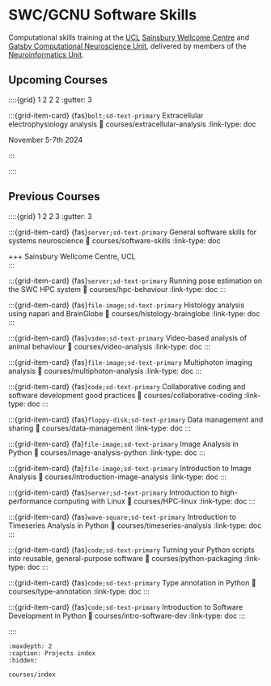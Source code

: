 # SWC/GCNU Software Skills


Computational skills training at the [UCL](https://www.ucl.ac.uk/) 
[Sainsbury Wellcome Centre](https://www.sainsburywellcome.org/web/) and [Gatsby Computational Neuroscience Unit](https://www.ucl.ac.uk/gatsby/gatsby-computational-neuroscience-unit), delivered by members of 
the [Neuroinformatics Unit](https://neuroinformatics.dev).

## Upcoming Courses
::::{grid} 1 2 2 2
:gutter: 3

:::{grid-item-card} {fas}`bolt;sd-text-primary`  Extracellular electrophysiology analysis
:link: courses/extracellular-analysis
:link-type: doc

November 5-7th 2024

:::

::::

## Previous Courses

<!--for fontawesome icons, see https://fontawesome.com/docs/web/setup/get-started-->
::::{grid} 1 2 2 3
:gutter: 3

:::{grid-item-card} {fas}`server;sd-text-primary`  General software skills for systems neuroscience
:link: courses/software-skills
:link-type: doc

+++
Sainsbury Wellcome Centre, UCL <br>
:::

:::{grid-item-card} {fas}`server;sd-text-primary`  Running pose estimation on the SWC HPC system
:link: courses/hpc-behaviour
:link-type: doc
:::

:::{grid-item-card} {fas}`file-image;sd-text-primary`  Histology analysis using napari and BrainGlobe
:link: courses/histology-brainglobe
:link-type: doc
:::

:::{grid-item-card} {fas}`video;sd-text-primary`  Video-based analysis of animal behaviour
:link: courses/video-analysis
:link-type: doc
:::

:::{grid-item-card} {fas}`file-image;sd-text-primary`  Multiphoton imaging analysis
:link: courses/multiphoton-analysis
:link-type: doc
:::

:::{grid-item-card} {fas}`code;sd-text-primary`  Collaborative coding and software development good practices
:link: courses/collaborative-coding
:link-type: doc
:::

:::{grid-item-card} {fas}`floppy-disk;sd-text-primary`  Data management and sharing
:link: courses/data-management
:link-type: doc
:::

:::{grid-item-card} {fa}`file-image;sd-text-primary` Image Analysis in Python
:link: courses/image-analysis-python
:link-type: doc
:::

:::{grid-item-card} {fa}`file-image;sd-text-primary` Introduction to Image Analysis
:link: courses/introduction-image-analysis
:link-type: doc
:::

:::{grid-item-card} {fas}`server;sd-text-primary` Introduction to high-performance computing with Linux
:link: courses/HPC-linux
:link-type: doc
:::

:::{grid-item-card} {fas}`wave-square;sd-text-primary` Introduction to Timeseries Analysis in Python
:link: courses/timeseries-analysis
:link-type: doc
:::

:::{grid-item-card} {fas}`code;sd-text-primary`  Turning your Python scripts into reusable, general-purpose software
:link: courses/python-packaging
:link-type: doc
:::

:::{grid-item-card} {fas}`code;sd-text-primary`  Type annotation in Python
:link: courses/type-annotation
:link-type: doc
:::

:::{grid-item-card} {fas}`code;sd-text-primary`  Introduction to Software Development in Python
:link: courses/intro-software-dev
:link-type: doc
:::

::::

```{toctree}
:maxdepth: 2
:caption: Projects index
:hidden:

courses/index
```
